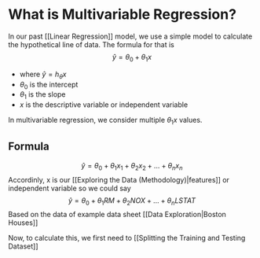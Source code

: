# What is Multivariable Regression?
In our past [[Linear Regression]] model, we use a simple model to calculate the hypothetical line of data. The formula for that is $$\hat{y} = \theta_0 + \theta_1x$$
- where $\hat{y} = h_\theta x$
- $\theta_0$ is the intercept
- $\theta_1$ is the slope
- $x$ is the descriptive variable or independent variable

In multivariable regression, we consider multiple $\theta_1x$ values.
## Formula
$$\hat{y} = \theta_0 + \theta_1x_1 + \theta_2x_2 + \dots + \theta_nx_n$$
Accordinly, x is our [[Exploring the Data (Methodology)|features]] or independent variable so we could say $$\hat{y} = \theta_0 + \theta_1RM + \theta_2NOX + \dots + \theta_nLSTAT$$
Based on the data of example data sheet [[Data Exploration|Boston Houses]]

Now, to calculate this, we first need to [[Splitting the Training and Testing Dataset]]

